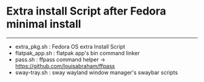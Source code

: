 # Extra install Script after Fedora minimal install
---
- extra_pkg.sh   : Fedora OS extra Install Script
- flatpak_app.sh : flatpak app's bin command linker
- pass.sh        : ffpass command helper -> https://github.com/louisabraham/ffpass
- sway-tray.sh   : sway wayland window manager's swaybar scripts
